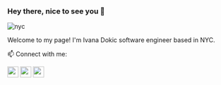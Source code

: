 ### Hey there, nice to see you 👋

![nyc](https://i.imgur.com/4ZkzRROl.jpg)

<p>Welcome to my page! I'm Ivana Dokic software engineer based in NYC.</p>

📫 Connect with me: 
<p><a href="https://twitter.com/LloydPile"><img src="https://img.shields.io/badge/twitter-%231DA1F2.svg?&style=for-the-badge&logo=twitter&logoColor=white" height=25></a> <a href="https://www.linkedin.com/in/ivana-dokic/"><img src="https://img.shields.io/badge/linkedin-%230077B5.svg?&style=for-the-badge&logo=linkedin&logoColor=white" height=25></a>   <a href="https://dev.to/ivanadokic"><img src="https://img.shields.io/badge/DEV.TO-%230A0A0A.svg?&style=for-the-badge&logo=dev-dot-to&logoColor=white" height=25></a></p>

<p><a href=">🌐 Check out my website</a></p>
